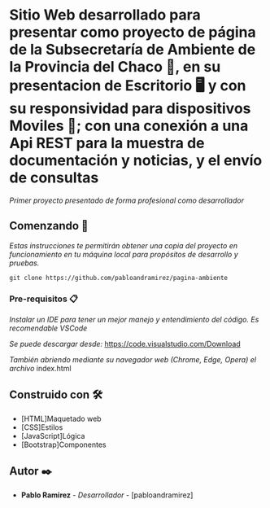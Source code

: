 # Sitio Web desarrollado para presentar como proyecto de página de la Subsecretaría de Ambiente de la Provincia del Chaco 🌿, en su presentacion de Escritorio 🖥️ y con su responsividad para dispositivos Moviles 📱; con una conexión a una Api REST para la muestra de documentación y noticias, y el envío de consultas

_Primer proyecto presentado de forma profesional como desarrollador_

## Comenzando 🚀

_Estas instrucciones te permitirán obtener una copia del proyecto en funcionamiento en tu máquina local para propósitos de desarrollo y pruebas._

```
git clone https://github.com/pabloandramirez/pagina-ambiente
```

### Pre-requisitos 📋

_Instalar un IDE para tener un mejor manejo y entendimiento del código. Es recomendable VSCode_

_Se puede descargar desde:_ https://code.visualstudio.com/Download

_También abriendo mediante su navegador web (Chrome, Edge, Opera) el archivo_ index.html

## Construido con 🛠️

* [HTML]Maquetado web
* [CSS]Estilos
* [JavaScript]Lógica
* [Bootstrap]Componentes


## Autor ✒️

* **Pablo Ramirez** - *Desarrollador* - [pabloandramirez]
